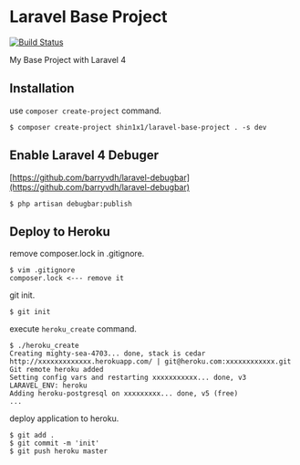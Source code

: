 Laravel Base Project
=====================

[![Build Status](https://travis-ci.org/shin1x1/laravel-base-project.svg?branch=master)](https://travis-ci.org/shin1x1/laravel-base-project)

My Base Project with Laravel 4

## Installation

use `composer create-project` command.

```
$ composer create-project shin1x1/laravel-base-project . -s dev
```

## Enable Laravel 4 Debuger

[https://github.com/barryvdh/laravel-debugbar](https://github.com/barryvdh/laravel-debugbar)

```
$ php artisan debugbar:publish
```

## Deploy to Heroku

remove composer.lock in .gitignore.

```
$ vim .gitignore
composer.lock <--- remove it
```

git init.

```
$ git init
```

execute `heroku_create` command.

```
$ ./heroku_create
Creating mighty-sea-4703... done, stack is cedar
http://xxxxxxxxxxxxx.herokuapp.com/ | git@heroku.com:xxxxxxxxxxxx.git
Git remote heroku added
Setting config vars and restarting xxxxxxxxxxx... done, v3
LARAVEL_ENV: heroku
Adding heroku-postgresql on xxxxxxxxx... done, v5 (free)
...
```

deploy application to heroku.

```
$ git add .
$ git commit -m 'init'
$ git push heroku master
```


